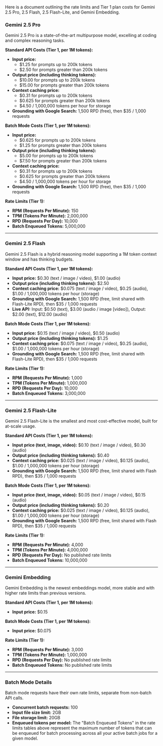Here is a document outlining the rate limits and Tier 1 plan costs for Gemini 2.5 Pro, 2.5 Flash, 2.5 Flash-Lite, and Gemini Embedding.

### **Gemini 2.5 Pro**

Gemini 2.5 Pro is a state-of-the-art multipurpose model, excelling at coding and complex reasoning tasks.

**Standard API Costs (Tier 1, per 1M tokens):**
*   **Input price:**
    *   $1.25 for prompts up to 200k tokens
    *   $2.50 for prompts greater than 200k tokens
*   **Output price (including thinking tokens):**
    *   $10.00 for prompts up to 200k tokens
    *   $15.00 for prompts greater than 200k tokens
*   **Context caching price:**
    *   $0.31 for prompts up to 200k tokens
    *   $0.625 for prompts greater than 200k tokens
    *   $4.50 / 1,000,000 tokens per hour for storage
*   **Grounding with Google Search:** 1,500 RPD (free), then $35 / 1,000 requests

**Batch Mode Costs (Tier 1, per 1M tokens):**
*   **Input price:**
    *   $0.625 for prompts up to 200k tokens
    *   $1.25 for prompts greater than 200k tokens
*   **Output price (including thinking tokens):**
    *   $5.00 for prompts up to 200k tokens
    *   $7.50 for prompts greater than 200k tokens
*   **Context caching price:**
    *   $0.31 for prompts up to 200k tokens
    *   $0.625 for prompts greater than 200k tokens
    *   $4.50 / 1,000,000 tokens per hour for storage
*   **Grounding with Google Search:** 1,500 RPD (free), then $35 / 1,000 requests

**Rate Limits (Tier 1):**
*   **RPM (Requests Per Minute):** 150
*   **TPM (Tokens Per Minute):** 2,000,000
*   **RPD (Requests Per Day):** 10,000
*   **Batch Enqueued Tokens:** 5,000,000

---

### **Gemini 2.5 Flash**

Gemini 2.5 Flash is a hybrid reasoning model supporting a 1M token context window and has thinking budgets.

**Standard API Costs (Tier 1, per 1M tokens):**
*   **Input price:** $0.30 (text / image / video), $1.00 (audio)
*   **Output price (including thinking tokens):** $2.50
*   **Context caching price:** $0.075 (text / image / video), $0.25 (audio), $1.00 / 1,000,000 tokens per hour (storage)
*   **Grounding with Google Search:** 1,500 RPD (free, limit shared with Flash-Lite RPD), then $35 / 1,000 requests
*   **Live API:** Input: $0.50 (text), $3.00 (audio / image [video]), Output: $2.00 (text), $12.00 (audio)

**Batch Mode Costs (Tier 1, per 1M tokens):**
*   **Input price:** $0.15 (text / image / video), $0.50 (audio)
*   **Output price (including thinking tokens):** $1.25
*   **Context caching price:** $0.075 (text / image / video), $0.25 (audio), $1.00 / 1,000,000 tokens per hour (storage)
*   **Grounding with Google Search:** 1,500 RPD (free, limit shared with Flash-Lite RPD), then $35 / 1,000 requests

**Rate Limits (Tier 1):**
*   **RPM (Requests Per Minute):** 1,000
*   **TPM (Tokens Per Minute):** 1,000,000
*   **RPD (Requests Per Day):** 10,000
*   **Batch Enqueued Tokens:** 3,000,000

---

### **Gemini 2.5 Flash-Lite**

Gemini 2.5 Flash-Lite is the smallest and most cost-effective model, built for at-scale usage.

**Standard API Costs (Tier 1, per 1M tokens):**
*   **Input price (text, image, video):** $0.10 (text / image / video), $0.30 (audio)
*   **Output price (including thinking tokens):** $0.40
*   **Context caching price:** $0.025 (text / image / video), $0.125 (audio), $1.00 / 1,000,000 tokens per hour (storage)
*   **Grounding with Google Search:** 1,500 RPD (free, limit shared with Flash RPD), then $35 / 1,000 requests

**Batch Mode Costs (Tier 1, per 1M tokens):**
*   **Input price (text, image, video):** $0.05 (text / image / video), $0.15 (audio)
*   **Output price (including thinking tokens):** $0.20
*   **Context caching price:** $0.025 (text / image / video), $0.125 (audio), $1.00 / 1,000,000 tokens per hour (storage)
*   **Grounding with Google Search:** 1,500 RPD (free, limit shared with Flash RPD), then $35 / 1,000 requests

**Rate Limits (Tier 1):**
*   **RPM (Requests Per Minute):** 4,000
*   **TPM (Tokens Per Minute):** 4,000,000
*   **RPD (Requests Per Day):** No published rate limits
*   **Batch Enqueued Tokens:** 10,000,000

---

### **Gemini Embedding**

Gemini Embedding is the newest embeddings model, more stable and with higher rate limits than previous versions.

**Standard API Costs (Tier 1, per 1M tokens):**
*   **Input price:** $0.15

**Batch Mode Costs (Tier 1, per 1M tokens):**
*   **Input price:** $0.075

**Rate Limits (Tier 1):**
*   **RPM (Requests Per Minute):** 3,000
*   **TPM (Tokens Per Minute):** 1,000,000
*   **RPD (Requests Per Day):** No published rate limits
*   **Batch Enqueued Tokens:** No published rate limits

---

### **Batch Mode Details**

Batch mode requests have their own rate limits, separate from non-batch API calls.

*   **Concurrent batch requests:** 100
*   **Input file size limit:** 2GB
*   **File storage limit:** 20GB
*   **Enqueued tokens per model:** The "Batch Enqueued Tokens" in the rate limits tables above represent the maximum number of tokens that can be enqueued for batch processing across all your active batch jobs for a given model.
